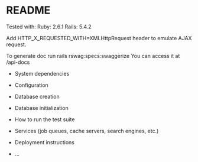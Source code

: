 # README
Tested with:
Ruby: 2.6.1
Rails: 5.4.2

Add HTTP_X_REQUESTED_WITH=XMLHttpRequest header to emulate AJAX request.

To generate doc run rails rswag:specs:swaggerize
You can access it at /api-docs

* System dependencies

* Configuration

* Database creation

* Database initialization

* How to run the test suite

* Services (job queues, cache servers, search engines, etc.)

* Deployment instructions

* ...
